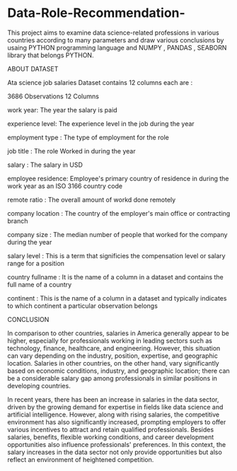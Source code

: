# Data-Role-Recommendation-

This project aims to examine data science-related professions in various countries according to many parameters and draw various conclusions by usaing PYTHON programming language and NUMPY , PANDAS , SEABORN library that belongs PYTHON.

ABOUT DATASET 


Ata science job salaries Dataset contains 12 columns each are : 

3686 Observations 12 Columns 


work year:          The year the salary is paid

experience level:   The experience level in the job during the year 

employment type :   The type of employment for the role 

job title :         The role Worked in during the year 

salary :            The salary in USD 

employee residence: Employee's primary country of residence in during the work year as an ISO 3166 country code

remote ratio :      The overall amount of workd done remotely

company location :  The country of the employer's main office or contracting branch 

company size :      The median number of people that worked for the company during the year

salary level :      This is a term that significies the compensation level or salary range for a position

country fullname :  It is the name of a column in a dataset and contains the full name of a country 

continent :         This is the name of a column in a dataset and typically indicates to which continent a particular observation belongs 




 CONCLUSION 

In comparison to other countries, salaries in America generally appear to be higher, especially for professionals working in leading sectors such as technology, finance, healthcare, and engineering. However, this situation can vary depending on the industry, position, expertise, and geographic location. Salaries in other countries, on the other hand, vary significantly based on economic conditions, industry, and geographic location; there can be a considerable salary gap among professionals in similar positions in developing countries.

In recent years, there has been an increase in salaries in the data sector, driven by the growing demand for expertise in fields like data science and artificial intelligence. However, along with rising salaries, the competitive environment has also significantly increased, prompting employers to offer various incentives to attract and retain qualified professionals. Besides salaries, benefits, flexible working conditions, and career development opportunities also influence professionals' preferences. In this context, the salary increases in the data sector not only provide opportunities but also reflect an environment of heightened competition.
